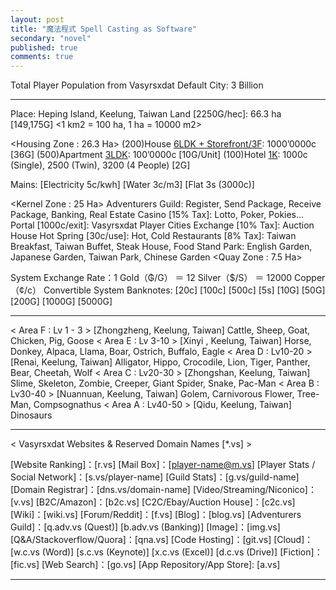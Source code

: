 ```yaml
---
layout: post
title: "魔法程式 Spell Casting as Software"
secondary: "novel"
published: true
comments: true
---
```


Total Player Population from Vasyrsxdat Default City: 3 Billion
________________________________________________
Place: Heping Island, Keelung, Taiwan
Land [2250G/hec]: 66.3 ha [149,175G] <1 km2 = 100 ha, 1 ha = 10000 m2>

<Housing Zone : 26.3 Ha>
(200)House [6LDK + Storefront/3F](265m2): 1000’0000c [36G]
(500)Apartment [3LDK](300m2): 100’0000c [10G/Unit]
(100)Hotel [1K](600m2): 1000c (Single), 2500 (Twin), 3200 (4 People) [2G]

Mains: [Electricity 5c/kwh] [Water 3c/m3] [Flat 3s (3000c)]

<Kernel Zone : 25 Ha>
Adventurers Guild: Register, Send Package, Receive Package, Banking, Real Estate
Casino [15% Tax]: Lotto, Poker, Pokies… 
Portal [1000c/exit]: Vasyrsxdat Player Cities
Exchange [10% Tax]: Auction House
Hot Spring [30c/use]: Hot, Cold
Restaurants [8% Tax]: Taiwan Breakfast, Taiwan Buffet, Steak House, Food Stand
Park: English Garden, Japanese Garden, Taiwan Park, Chinese Garden
<Quay Zone : 7.5 Ha>

System Exchange Rate：1 Gold（₲/G） ＝ 12 Silver（$/S） ＝ 12000 Copper（¢/c）
Convertible System Banknotes: [20c] [100c] [500c] [5s] [10G] [50G] [200G] [1000G] [5000G]
________________________________________________
< Area F : Lv  1 - 3 > [Zhongzheng, Keelung, Taiwan]
Cattle, Sheep, Goat, Chicken, Pig, Goose
< Area E : Lv  3-10 > [Xinyi , Keelung, Taiwan]
Horse, Donkey, Alpaca, Llama, Boar, Ostrich, Buffalo, Eagle
< Area D : Lv10-20 > [Renai, Keelung, Taiwan]
Alligator, Hippo, Crocodile, Lion, Tiger, Panther, Bear, Cheetah, Wolf
< Area C : Lv20-30 > [Zhongshan, Keelung, Taiwan]
Slime, Skeleton, Zombie, Creeper, Giant Spider, Snake, Pac-Man
< Area B : Lv30-40 > [Nuannuan, Keelung, Taiwan]
Golem, Carnivorous Flower, Tree-Man, Compsognathus
< Area A : Lv40-50 > [Qidu, Keelung, Taiwan]
Dinosaurs
________________________________________________
< Vasyrsxdat Websites & Reserved Domain Names [*.vs] >

[Website Ranking]：[r.vs] 
[Mail Box]：[player-name@m.vs]
[Player Stats / Social Network]：[s.vs/player-name]
[Guild Stats]：[g.vs/guild-name]
[Domain Registrar]：[dns.vs/domain-name]
[Video/Streaming/Niconico]：[v.vs]
[B2C/Amazon]：[b2c.vs]
[C2C/Ebay/Auction House]：[c2c.vs]
[Wiki]：[wiki.vs]
[Forum/Reddit]：[f.vs]
[Blog]：[blog.vs]
[Adventurers Guild]：[q.adv.vs (Quest)] [b.adv.vs (Banking)]
[Image]：[img.vs]
[Q&A/Stackoverflow/Quora]：[qna.vs]
[Code Hosting]：[git.vs]
[Cloud]：[w.c.vs (Word)] [s.c.vs (Keynote)] [x.c.vs (Excel)] [d.c.vs (Drive)]
[Fiction]：[fic.vs]
[Web Search]：[go.vs]
[App Repository/App Store]: [a.vs]
________________________________________________
